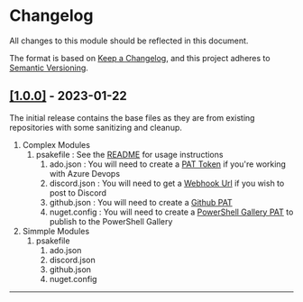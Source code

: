 # Changelog

All changes to this module should be reflected in this document.

The format is based on [Keep a Changelog](https://keepachangelog.com/en/1.0.0/),
and this project adheres to [Semantic Versioning](https://semver.org/spec/v2.0.0.html).

## [[1.0.0]](https://github.com/mod-posh/LocalAutomation/releases/tag/v1.0.0) - 2023-01-22

The initial release contains the base files as they are from existing repositories with some sanitizing and cleanup.

1. Complex Modules
   1. psakefile       : See the [README](ComplexModules/README.md) for usage instructions
      1. ado.json     : You will need to create a [PAT Token](https://learn.microsoft.com/en-us/azure/devops/organizations/accounts/use-personal-access-tokens-to-authenticate?view=azure-devops&tabs=Windows) if you're working with Azure Devops
      2. discord.json : You will need to get a [Webhook Url](https://support.discord.com/hc/en-us/articles/228383668-Intro-to-Webhooks) if you wish to post to Discord
      3. github.json  : You will need to create a [Github PAT](https://docs.github.com/en/authentication/keeping-your-account-and-data-secure/creating-a-personal-access-token)
      4. nuget.config : You will need to create a [PowerShell Gallery PAT](https://learn.microsoft.com/en-us/powershell/scripting/gallery/concepts/publishing-guidelines?view=powershell-7.3) to publish to the PowerShell Gallery
2. Simmple Modules
   1. psakefile
      1. ado.json
      2. discord.json
      3. github.json
      4. nuget.config

---
